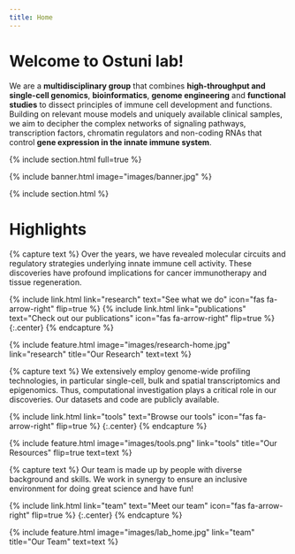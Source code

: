 ```yaml
---
title: Home
---
```


# Welcome to Ostuni lab!

We are a <b>multidisciplinary group</b> that combines <b>high-throughput and single-cell genomics</b>, <b>bioinformatics</b>, <b>genome engineering</b> and <b>functional studies</b> to dissect principles of immune cell development and functions. Building on relevant mouse models and uniquely available clinical samples, we aim to decipher the complex networks of signaling pathways, transcription factors, chromatin regulators and non-coding RNAs that control <b>gene expression in the innate immune system</b>.

{% include section.html full=true %}

{% include banner.html image="images/banner.jpg" %}

{% include section.html %}

# Highlights

{% capture text %}
Over the years, we have revealed molecular circuits and regulatory strategies underlying innate immune cell activity. These discoveries have profound implications for cancer immunotherapy and tissue regeneration.

{%
  include link.html
  link="research"
  text="See what we do"
  icon="fas fa-arrow-right"
  flip=true
%}
{%
  include link.html
  link="publications"
  text="Check out our publications"
  icon="fas fa-arrow-right"
  flip=true
%}
{:.center}
{% endcapture %}

{%
  include feature.html
  image="images/research-home.jpg"
  link="research"
  title="Our Research"
  text=text
%}

{% capture text %}
We extensively employ genome-wide profiling technologies, in particular single-cell, bulk and spatial transcriptomics and epigenomics. 
Thus, computational investigation plays a critical role in our discoveries. Our datasets and code are publicly available.

{%
  include link.html
  link="tools"
  text="Browse our tools"
  icon="fas fa-arrow-right"
  flip=true
%}
{:.center}
{% endcapture %}

{%
  include feature.html
  image="images/tools.png"
  link="tools"
  title="Our Resources"
  flip=true
  text=text
%}

{% capture text %}
Our team is made up by people with diverse background and skills.
We work in synergy to ensure an inclusive environment for doing great science and have fun! 

{%
  include link.html
  link="team"
  text="Meet our team"
  icon="fas fa-arrow-right"
  flip=true
%}
{:.center}
{% endcapture %}

{%
  include feature.html
  image="images/lab_home.jpg"
  link="team"
  title="Our Team"
  text=text
%}
